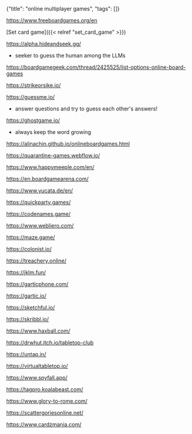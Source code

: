 {"title": "online multiplayer games", "tags": []}

https://www.freeboardgames.org/en

[Set card game]({{< relref "set_card_game" >}})

https://alpha.hideandseek.gg/
* seeker to guess the human among the LLMs

https://boardgamegeek.com/thread/2425525/list-options-online-board-games

https://strikeorsike.io/

https://guessme.io/
* answer questions and try to guess each other's answers!

https://ghostgame.io/
* always keep the word growing

https://alinachin.github.io/onlineboardgames.html

https://quarantine-games.webflow.io/

https://www.happymeeple.com/en/

https://en.boardgamearena.com/

https://www.yucata.de/en/

https://quickparty.games/

https://codenames.game/

https://www.webliero.com/

https://maze.game/

https://colonist.io/

https://treachery.online/

https://jklm.fun/

https://garticphone.com/

https://gartic.io/

https://sketchful.io/

https://skribbl.io/

https://www.haxball.com/

https://drwhut.itch.io/tabletop-club

https://untap.in/

https://virtualtabletop.io/

https://www.spyfall.app/

https://tagpro.koalabeast.com/

https://www.glory-to-rome.com/

https://scattergoriesonline.net/

https://www.cardzmania.com/

